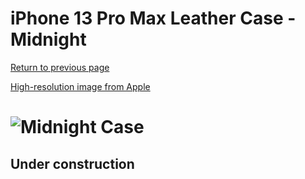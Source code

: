 # iPhone 13 Pro Max Leather Case - Midnight

[Return to previous page](/iphone_13)

[High-resolution image from Apple](https://store.storeimages.cdn-apple.com/8756/as-images.apple.com/is//MM1R3?wid=4500&hei=4500&fmt=png)

# ![Midnight Case](/everyphone/MM1R3.png)

## Under construction

